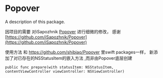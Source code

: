 # Popover

A description of this package.

因项目的需要 对iSapozhnik [Popover](https://github.com/iSapozhnik/Popover) 进行细微的修改， 感谢[https://github.com/iSapozhnik/Popover](https://github.com/iSapozhnik/Popover)

使用方法 和 https://github.com/shibiao/Popover 里swift packages一样，
新添加了对已存在的NSStatusItem的嵌入方法 ,而非由Popover底层创建

` public func prepare(with statusItem: NSStatusItem, contentViewController viewController: NSViewController) `

